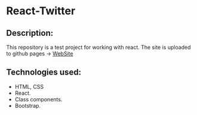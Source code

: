 #  React-Twitter
## Description:
This repository is a test project for working with react.
The site is uploaded to github pages -> [WebSite](https://sens3ii.github.io/React-Twitter/)
## Technologies used:
* HTML, CSS
* React.
* Class components.
* Bootstrap.
